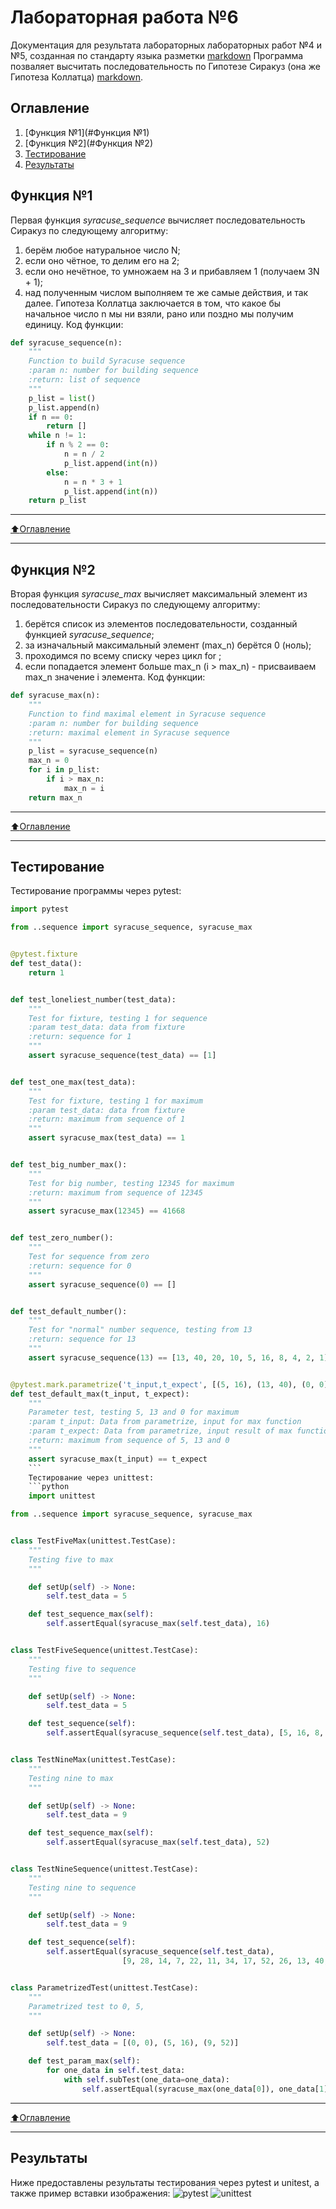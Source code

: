# Лабораторная работа №6
Документация для результата лабораторных лабораторных работ №4 и №5, созданная по стандарту языка разметки [markdown](https://ru.wikipedia.org/wiki/Markdown)
Программа позваляет высчитать последовательность по Гипотезе Сиракуз (она же Гипотеза Коллатца) [markdown](https://ru.wikipedia.org/wiki/Гипотеза_Коллатца).

## Оглавление

1. [Функция №1](#Функция №1)
2. [Функция №2](#Функция №2)
3. [Тестирование](#Тестирование)
4. [Результаты](#Результаты)

## Функция №1
Первая функция *syracuse_sequence* вычисляет последовательность Сиракуз по следующему алгоритму:
1) берём любое натуральное число N;
2) если оно чётное, то делим его на 2;
3) если оно нечётное, то умножаем на 3 и прибавляем 1 (получаем 3N + 1);
4) над полученным числом выполняем те же самые действия, и так далее.
Гипотеза Коллатца заключается в том, что какое бы начальное число n мы
ни взяли, рано или поздно мы получим единицу. 
Код функции:
```python
def syracuse_sequence(n):
    """
    Function to build Syracuse sequence
    :param n: number for building sequence
    :return: list of sequence
    """
    p_list = list()
    p_list.append(n)
    if n == 0:
        return []
    while n != 1:
        if n % 2 == 0:
            n = n / 2
            p_list.append(int(n))
        else:
            n = n * 3 + 1
            p_list.append(int(n))
    return p_list
```
____
[:arrow_up:Оглавление](#Оглавление)
____
## Функция №2
Вторая функция *syracuse_max* вычисляет максимальный элемент из последовательности Сиракуз по следующему алгоритму:
1) берётся список из элементов последовательности, созданный функцией *syracuse_sequence*;
2) за изначальный максимальный элемент (max_n) берётся 0 (ноль);
3) проходимся по всему списку через цикл for ;
4) если попадается элемент больше max_n (i > max_n) - присваиваем max_n значение i элемента.
Код функции:
```python
def syracuse_max(n):
    """
    Function to find maximal element in Syracuse sequence
    :param n: number for building sequence
    :return: maximal element in Syracuse sequence
    """
    p_list = syracuse_sequence(n)
    max_n = 0
    for i in p_list:
        if i > max_n:
            max_n = i
    return max_n
```
____
[:arrow_up:Оглавление](#Оглавление)
____
## Тестирование
Тестирование программы через pytest:
```python
import pytest

from ..sequence import syracuse_sequence, syracuse_max


@pytest.fixture
def test_data():
    return 1


def test_loneliest_number(test_data):
    """
    Test for fixture, testing 1 for sequence
    :param test_data: data from fixture
    :return: sequence for 1
    """
    assert syracuse_sequence(test_data) == [1]


def test_one_max(test_data):
    """
    Test for fixture, testing 1 for maximum
    :param test_data: data from fixture
    :return: maximum from sequence of 1
    """
    assert syracuse_max(test_data) == 1


def test_big_number_max():
    """
    Test for big number, testing 12345 for maximum
    :return: maximum from sequence of 12345
    """
    assert syracuse_max(12345) == 41668


def test_zero_number():
    """
    Test for sequence from zero
    :return: sequence for 0
    """
    assert syracuse_sequence(0) == []


def test_default_number():
    """
    Test for "normal" number sequence, testing from 13
    :return: sequence for 13
    """
    assert syracuse_sequence(13) == [13, 40, 20, 10, 5, 16, 8, 4, 2, 1]


@pytest.mark.parametrize('t_input,t_expect', [(5, 16), (13, 40), (0, 0)])
def test_default_max(t_input, t_expect):
    """
    Parameter test, testing 5, 13 and 0 for maximum
    :param t_input: Data from parametrize, input for max function
    :param t_expect: Data from parametrize, input result of max function
    :return: maximum from sequence of 5, 13 and 0
    """
    assert syracuse_max(t_input) == t_expect
    ```
    Тестирование через unittest:
    ```python
    import unittest

from ..sequence import syracuse_sequence, syracuse_max


class TestFiveMax(unittest.TestCase):
    """
    Testing five to max
    """

    def setUp(self) -> None:
        self.test_data = 5

    def test_sequence_max(self):
        self.assertEqual(syracuse_max(self.test_data), 16)


class TestFiveSequence(unittest.TestCase):
    """
    Testing five to sequence
    """

    def setUp(self) -> None:
        self.test_data = 5

    def test_sequence(self):
        self.assertEqual(syracuse_sequence(self.test_data), [5, 16, 8, 4, 2, 1])


class TestNineMax(unittest.TestCase):
    """
    Testing nine to max
    """

    def setUp(self) -> None:
        self.test_data = 9

    def test_sequence_max(self):
        self.assertEqual(syracuse_max(self.test_data), 52)


class TestNineSequence(unittest.TestCase):
    """
    Testing nine to sequence
    """

    def setUp(self) -> None:
        self.test_data = 9

    def test_sequence(self):
        self.assertEqual(syracuse_sequence(self.test_data),
                         [9, 28, 14, 7, 22, 11, 34, 17, 52, 26, 13, 40, 20, 10, 5, 16, 8, 4, 2, 1])


class ParametrizedTest(unittest.TestCase):
    """
    Parametrized test to 0, 5,
    """

    def setUp(self) -> None:
        self.test_data = [(0, 0), (5, 16), (9, 52)]

    def test_param_max(self):
        for one_data in self.test_data:
            with self.subTest(one_data=one_data):
                self.assertEqual(syracuse_max(one_data[0]), one_data[1])
```
____
[:arrow_up:Оглавление](#Оглавление)
____
## Результаты
Ниже предоставлены результаты тестирования через pytest и unitest, а также пример вставки изображения:
![pytest](https://ibb.co/D1zYybd "100%")
![unittest](https://ibb.co/7QR2gqj "100%")

